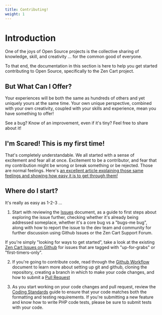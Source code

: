 ```yaml
---
title: Contributing!
weight: 1
---
```

Introduction
============

One of the joys of Open Source projects is the collective sharing of knowledge, skill, and creativity ... for the common good of everyone.

To that end, the documentation in this section is here to help you get started contributing to Open Source, specifically to the Zen Cart project. 

But What Can I Offer?
---------------------
Your experiences will be both the same as hundreds of others and yet uniquely yours at the same time. Your own unique perspective, combined with your own creativity, coupled with your skills and experience, mean you have something to offer!

See a bug? Know of an improvement, even if it's tiny? Feel free to share about it!


I'm Scared! This is my first time!
----------------------------------
That's completely understandable. We all started with a sense of excitement and fear all at once. Excitement to be a contributor, and fear that my contribution might be wrong or break something or be rejected. Those are normal feelings. Here's [an excellent article explaining those same feelings and showing how easy it is to get through them!](http://dev-human.com/entries/2015/09/25/my-first-pull-request/)


Where do I start?
-----------------
It's really as easy as 1-2-3 ...

1. Start with reviewing the [Issues](issues.md) document, as a guide to first steps about exploring the issue further, checking whether it's already being addressed someplace, whether it's a core bug vs a "bugs-me bug", along with how to report the issue to the dev team and community for further discussion using Github Issues or the Zen Cart Support Forum.

  If you're simply "looking for ways to get started", take a look at the existing [Zen Cart Issues on Github](https://github.com/zencart/zencart/issues) for issues that are tagged with "up-for-grabs" or "first-timers-only".

2. If you're going to contribute code, read through the [Github Workflow](github_workflow.md) document to learn more about setting up git and github, cloning the repository, creating a branch in which to make your code changes, and how to submit a [Pull Request](pull_requests.md)

3. As you start working on your code changes and pull request, review the [Coding Standards](coding_standards.md) guide to ensure that your code matches both the formatting and testing requirements. If you're submitting a new feature and know how to write PHP code tests, please be sure to submit tests with your code.

